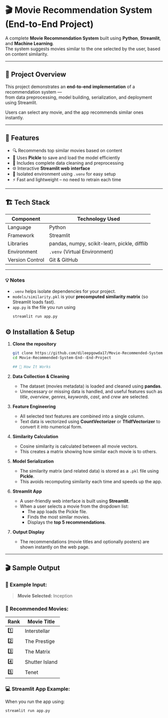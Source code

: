 # 🎬 Movie Recommendation System (End-to-End Project)

A complete **Movie Recommendation System** built using **Python**, **Streamlit**, and **Machine Learning**.  
The system suggests movies similar to the one selected by the user, based on content similarity.

---

## 🚀 Project Overview

This project demonstrates an **end-to-end implementation** of a recommendation system —  
from data preprocessing, model building, serialization, and deployment using Streamlit.

Users can select any movie, and the app recommends similar ones instantly.

---

## 🧠 Features

- 🔍 Recommends top similar movies based on content
- 💾 Uses **Pickle** to save and load the model efficiently
- 🧹 Includes complete data cleaning and preprocessing
- 🌐 Interactive **Streamlit web interface**
- 🧱 Isolated environment using `.venv` for easy setup
- ⚡ Fast and lightweight – no need to retrain each time

---

## 🏗️ Tech Stack

| Component | Technology Used |
|------------|-----------------|
| Language | Python |
| Framework | Streamlit |
| Libraries | pandas, numpy, scikit-learn, pickle, difflib |
| Environment | `.venv` (Virtual Environment) |
| Version Control | Git & GitHub |

---


### 💡 Notes
- `.venv` helps isolate dependencies for your project.
- `models/similarity.pkl` is your **precomputed similarity matrix** (so Streamlit loads fast).
- `app.py` is the file you run using  
  ```bash
  streamlit run app.py

## ⚙️ Installation & Setup

1. **Clone the repository**
   ```bash
   git clone https://github.com/dileepgowda17/Movie-Recommended-System-End--End-Project.git
   cd Movie-Recommended-System-End--End-Project

   ## 🧩 How It Works

1. **Data Collection & Cleaning**
   - The dataset (movies metadata) is loaded and cleaned using **pandas**.
   - Unnecessary or missing data is handled, and useful features such as *title*, *overview*, *genres*, *keywords*, *cast*, and *crew* are selected.

2. **Feature Engineering**
   - All selected text features are combined into a single column.
   - Text data is vectorized using **CountVectorizer** or **TfidfVectorizer** to convert it into numerical form.

3. **Similarity Calculation**
   - Cosine similarity is calculated between all movie vectors.
   - This creates a matrix showing how similar each movie is to others.

4. **Model Serialization**
   - The similarity matrix (and related data) is stored as a `.pkl` file using **Pickle**.
   - This avoids recomputing similarity each time and speeds up the app.

5. **Streamlit App**
   - A user-friendly web interface is built using **Streamlit**.
   - When a user selects a movie from the dropdown list:
     - The app loads the Pickle file.
     - Finds the most similar movies.
     - Displays the **top 5 recommendations**.

6. **Output Display**
   - The recommendations (movie titles and optionally posters) are shown instantly on the web page.

---

## 🎬 Sample Output

### 🎥 Example Input:
> **Movie Selected:** Inception

### 🍿 Recommended Movies:
| Rank | Movie Title |
|------|--------------|
| 1️⃣ | Interstellar |
| 2️⃣ | The Prestige |
| 3️⃣ | The Matrix |
| 4️⃣ | Shutter Island |
| 5️⃣ | Tenet |

### 💻 Streamlit App Example:
When you run the app using:
```bash
streamlit run app.py
